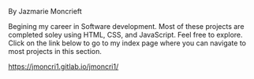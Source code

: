 By Jazmarie Moncrieft

Begining my career in Software development. Most of these projects are completed soley using HTML, CSS, and JavaScript. Feel free to explore. Click on the link below to go to my index page where you can navigate to most projects in this section.

https://jmoncri1.gitlab.io/jmoncri1/


